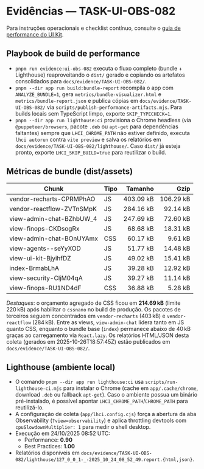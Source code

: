 # Evidências — TASK-UI-OBS-082

Para instruções operacionais e checklist contínuo, consulte o
[guia de performance do UI Kit](../../ui-kit/performance.md).

## Playbook de build de performance
- `pnpm run evidence:ui-obs-082` executa o fluxo completo (bundle + Lighthouse) reaproveitando o `dist/` gerado e copiando os artefatos consolidados para `docs/evidence/TASK-UI-OBS-082/`.
- `pnpm --dir app run build:bundle-report` recompila o app com `ANALYZE_BUNDLE=1`, gera `metrics/bundle-visualizer.html` e `metrics/bundle-report.json` e publica cópias em `docs/evidence/TASK-UI-OBS-082/` via `scripts/publish-performance-artifacts.mjs`. Para builds locais sem TypeScript limpo, exporte `SKIP_TYPECHECK=1`.
- `pnpm --dir app run lighthouse:ci` provisiona o Chrome headless (via `@puppeteer/browsers`, pacote `.deb` ou `apt-get` para dependências faltantes) sempre que `LHCI_CHROME_PATH` não estiver definido, executa `lhci autorun` contra `vite preview` e salva os relatórios em `docs/evidence/TASK-UI-OBS-082/lighthouse/`. Caso `dist/` já esteja pronto, exporte `LHCI_SKIP_BUILD=true` para reutilizar o build.

## Métricas de bundle (dist/assets)
| Chunk | Tipo | Tamanho | Gzip |
| --- | --- | ---: | ---: |
| vendor-recharts-CPRMPhAO | JS | 403.09 kB | 106.29 kB |
| vendor-reactflow-ZVTnSMpK | JS | 284.16 kB | 92.14 kB |
| view-admin-chat-BZhbUW_4 | JS | 247.69 kB | 72.60 kB |
| view-finops-CKDsogRx | JS | 68.68 kB | 18.31 kB |
| view-admin-chat-BOnUYAmx | CSS | 60.17 kB | 9.61 kB |
| view-agents--seYyXOD | JS | 51.77 kB | 14.48 kB |
| view-ui-kit-BjyihfDZ | JS | 49.02 kB | 15.41 kB |
| index-BrmabLhA | JS | 39.28 kB | 12.92 kB |
| view-security-CljM04qA | JS | 39.27 kB | 11.14 kB |
| view-finops-RU1ND4dF | CSS | 36.88 kB | 5.28 kB |

_Destaques_: o orçamento agregado de CSS ficou em **214.69 kB** (limite 220 kB) após habilitar o `cssnano` no build de produção. Os pacotes de terceiros seguem concentrados em `vendor-recharts` (403 kB) e `vendor-reactflow` (284 kB). Entre as views, `view-admin-chat` lidera tanto em JS quanto CSS, enquanto o bundle base (`index`) permanece abaixo de 40 kB graças ao carregamento via `React.lazy`. Os relatórios HTML/JSON desta coleta (gerados em 2025-10-26T18:57:45Z) estão publicados em `docs/evidence/TASK-UI-OBS-082/`.

## Lighthouse (ambiente local)
- O comando `pnpm --dir app run lighthouse:ci` usa `scripts/run-lighthouse-ci.mjs` para instalar o Chrome (cache em `app/.cache/chrome`, download `.deb` ou fallback `apt-get`). Caso o ambiente possua um binário pré-instalado, é possível apontar `LHCI_CHROME_PATH`/`CHROME_PATH` para reutilizá-lo.
- A configuração de coleta (`app/lhci.config.cjs`) força a abertura da aba Observability (`?view=observability`) e aplica throttling devtools com `cpuSlowdownMultiplier: 1` para medir o shell desktop.
- Execução em 24/10/2025 08:52 UTC:
  - Performance: **0.90**
  - Best Practices: **1.00**
- Relatórios disponíveis em `docs/evidence/TASK-UI-OBS-082/lighthouse/127_0_0_1-_-2025_10_24_08_52_49.report.{html,json}`.
